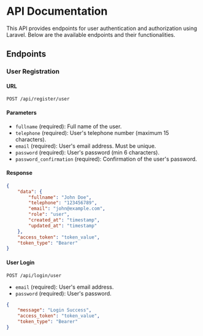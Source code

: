 # API Documentation

This API provides endpoints for user authentication and authorization using Laravel. Below are the available endpoints and their functionalities.

## Endpoints

### User Registration

#### URL

```shell
POST /api/register/user
```

#### Parameters

- `fullname` (required): Full name of the user.
- `telephone` (required): User's telephone number (maximum 15 characters).
- `email` (required): User's email address. Must be unique.
- `password` (required): User's password (min 6 characters).
- `password_confirmation` (required): Confirmation of the user's password.

#### Response

```json
{
    "data": {
        "fullname": "John Doe",
        "telephone": "123456789",
        "email": "john@example.com",
        "role": "user",
        "created_at": "timestamp",
        "updated_at": "timestamp"
    },
    "access_token": "token_value",
    "token_type": "Bearer"
}
```

#### User Login

``` shell
POST /api/login/user
```

- `email` (required): User's email address.
- `password` (required): User's password.

``` json
{
    "message": "Login Success",
    "access_token": "token_value",
    "token_type": "Bearer"
}
```
